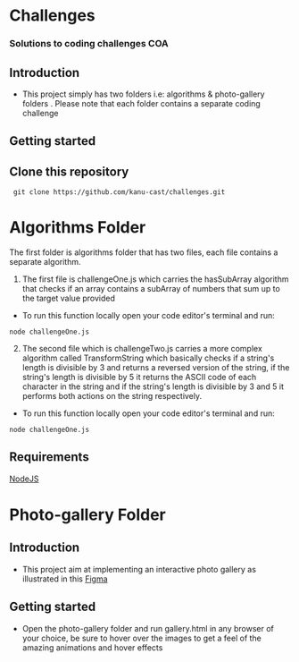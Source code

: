 # Challenges

### Solutions to coding challenges COA

## Introduction

* This project simply has two folders  i.e: algorithms & photo-gallery folders . Please note that each folder contains a separate coding challenge
  
## Getting started

## Clone this repository


```
 git clone https://github.com/kanu-cast/challenges.git
```

# Algorithms Folder

The first folder is algorithms folder that has two files, each file contains a separate algorithm. 

1. The first file is challengeOne.js which carries the hasSubArray algorithm that checks if an array contains a subArray of numbers that sum up to the target value provided

* To run this function locally open your code editor's terminal and run:

```
node challengeOne.js
```

2. The second file which is challengeTwo.js carries a more complex algorithm called TransformString which basically checks if a string's length is divisible by 3 and returns a reversed version of the string, if the string's length is divisible by 5 it returns the ASCII code of each character in the string and if the string's length is divisible by 3 and 5 it performs both actions on the string respectively.

* To run this function locally open your code editor's terminal and run:

```
node challengeOne.js
```

## Requirements

[NodeJS](https://nodejs.org/en/)



# Photo-gallery Folder

## Introduction

* This project aim at implementing an interactive photo gallery as illustrated in this [Figma](https://www.figma.com/design/XF6xlvvHBv12WFveDjVoso/COA-Take-home-Challenge?node-id=0-1&t=fw1w2AjG9MySbmet-0)

  
## Getting started
* Open the photo-gallery folder and run gallery.html in any browser of your choice, be sure to hover over the images to get a feel of the amazing animations and hover effects


